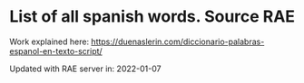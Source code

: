 # List of all spanish words. Source RAE

Work explained here:
https://duenaslerin.com/diccionario-palabras-espanol-en-texto-script/


Updated with RAE server in: 2022-01-07
